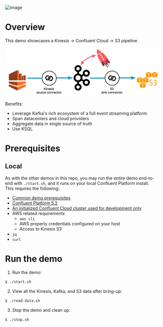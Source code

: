 ![image](../images/confluent-logo-300-2.png)

# Overview

This demo showcases a Kinesis -> Confluent Cloud -> S3 pipeline.

![image](images/topology.jpg)

Benefits:

* Leverage Kafka's rich ecosystem of a full event streaming platform
* Span datacenters and cloud providers
* Aggregate data in single source of truth
* Use KSQL


# Prerequisites

## Local

As with the other demos in this repo, you may run the entire demo end-to-end with `./start.sh`, and it runs on your local Confluent Platform install.  This requires the following:

* [Common demo prerequisites](https://github.com/confluentinc/examples#prerequisites)
* [Confluent Platform 5.2](https://www.confluent.io/download/)
* [An initialized Confluent Cloud cluster used for development only](https://confluent.cloud)
* AWS related requirements
  * `aws cli`
  * AWS properly credentials configured on your host
  * Access to Kinesis S3
* `jq`
* `curl`


# Run the demo

1. Run the demo:

```bash
$ ./start.sh
```

2. View all the Kinesis, Kafka, and S3 data after bring-up:

```bash
$ ./read-data.sh
```

3. Stop the demo and clean up:

```bash
$ ./stop.sh
```
